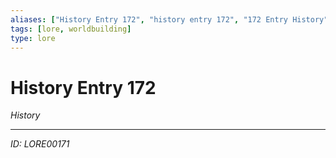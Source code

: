 ```yaml
---
aliases: ["History Entry 172", "history entry 172", "172 Entry History"]
tags: [lore, worldbuilding]
type: lore
---
```


# History Entry 172

*History*

---
*ID: LORE00171*